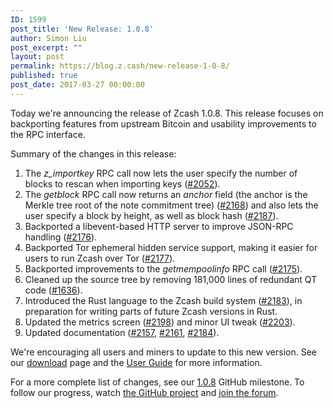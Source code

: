 ```yaml
---
ID: 1599
post_title: 'New Release: 1.0.8'
author: Simon Liu
post_excerpt: ""
layout: post
permalink: https://blog.z.cash/new-release-1-0-8/
published: true
post_date: 2017-03-27 00:00:00
---
```

<p>Today we're announcing the release of Zcash 1.0.8.  This release focuses on backporting features from upstream Bitcoin and usability improvements to the RPC interface.</p>
<p>Summary of the changes in this release:</p>
<ol class="arabic simple"><li>The <cite>z_importkey</cite> RPC call now lets the user specify the number of blocks to rescan when importing keys (<a class="reference external" href="https://github.com/zcash/zcash/pull/2052">#2052</a>).</li>
<li>The <cite>getblock</cite> RPC call now returns an <cite>anchor</cite> field (the anchor is the Merkle tree root of the note commitment tree) (<a class="reference external" href="https://github.com/zcash/zcash/pull/2168">#2168</a>) and also lets the user specify a block by height, as well as block hash (<a class="reference external" href="https://github.com/zcash/zcash/pull/2187">#2187</a>).</li>
<li>Backported a libevent-based HTTP server to improve JSON-RPC handling (<a class="reference external" href="https://github.com/zcash/zcash/pull/2176">#2176</a>).</li>
<li>Backported Tor ephemeral hidden service support, making it easier for users to run Zcash over Tor (<a class="reference external" href="https://github.com/zcash/zcash/pull/2177">#2177</a>).</li>
<li>Backported improvements to the <cite>getmempoolinfo</cite> RPC call (<a class="reference external" href="https://github.com/zcash/zcash/pull/2175">#2175</a>).</li>
<li>Cleaned up the source tree by removing 181,000 lines of redundant QT code (<a class="reference external" href="https://github.com/zcash/zcash/pull/1636">#1636</a>).</li>
<li>Introduced the Rust language to the Zcash build system (<a class="reference external" href="https://github.com/zcash/zcash/pull/2183">#2183</a>), in preparation for writing parts of future Zcash versions in Rust.</li>
<li>Updated the metrics screen (<a class="reference external" href="https://github.com/zcash/zcash/pull/2198">#2198</a>) and minor UI tweak (<a class="reference external" href="https://github.com/zcash/zcash/pull/2203">#2203</a>).</li>
<li>Updated documentation (<a class="reference external" href="https://github.com/zcash/zcash/pull/2157">#2157</a>, <a class="reference external" href="https://github.com/zcash/zcash/pull/2161">#2161</a>, <a class="reference external" href="https://github.com/zcash/zcash/pull/2184">#2184</a>).</li>
</ol><p>We're encouraging all users and miners to update to this new version. See our <a class="reference external" href="https://z.cash/download.html">download</a> page and the <a class="reference external" href="https://zcash.readthedocs.io/en/latest/rtd_pages/rtd_docs/user_guide.html">User Guide</a> for more information.</p>
<p>For a more complete list of changes, see our <a class="reference external" href="https://github.com/zcash/zcash/milestone/52">1.0.8</a> GitHub milestone. To follow our progress, watch <a class="reference external" href="https://github.com/zcash/zcash/milestones">the GitHub project</a> and <a class="reference external" href="https://forum.z.cash/">join the forum</a>.</p>